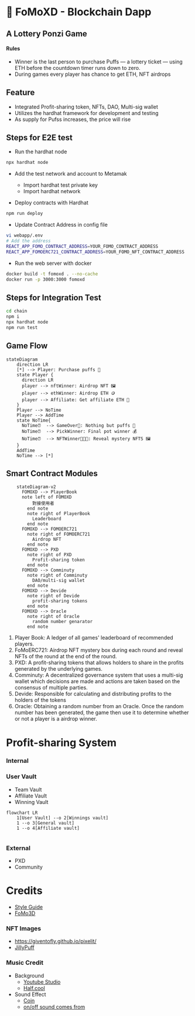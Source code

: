 # 🧁 FoMoXD - Blockchain Dapp
## A Lottery Ponzi Game
#### Rules
- Winner is the last person to purchase Puffs — a lottery ticket — using ETH before the countdown timer runs down to zero.
- During games every player has chance to get ETH, NFT airdrops
## Feature
- Integrated Profit-sharing token, NFTs, DAO, Multi-sig wallet
- Utilizes the hardhat framework for development and testing
- As supply for Pufss increases, the price will rise

## Steps for E2E test

- Run the hardhat node

```bash
npx hardhat node
```
- Add the test network and account to Metamak
  - Import hardhat test private key
  - Import hardhat network


- Deploy contracts with Hardhat 

```bash
npm run deploy
```
- Update Contract Address in config file

```bash
vi webapp/.env
# Add the address
REACT_APP_FOMO_CONTRACT_ADDRESS=YOUR_FOMO_CONTRACT_ADDRESS
REACT_APP_FOMOERC721_CONTRACT_ADDRESS=YOUR_FOMO_NFT_CONTRACT_ADDRESS
```
- Run the web server with docker

```bash
docker build -t fomoxd . --no-cache
docker run -p 3000:3000 fomoxd
```

## Steps for Integration Test

```bash
cd chain
npm i 
npx hardhat node
npm run test

```

## Game Flow

```mermaid
stateDiagram
    direction LR
    [*] --> Player: Purchase puffs 🧁
    state Player {
      direction LR
      player --> nftWinner: Airdrop NFT 🖼️
      player --> ethWinner: Airdrop ETH 🪙
      player --> Affiliate: Get affiliate ETH 👥
    }
    Player --> NoTime
    Player --> AddTime
    state NoTime{
      NoTime⏰  --> GameOver🤡: Nothing but puffs 🧁
      NoTime⏰  --> PickWinner: Final pot winner 💰
      NoTime⏰  --> NFTWinner👨🏻‍🎨: Reveal mystery NFTS 🖼️
    }
    AddTime
    NoTime --> [*]
```


## Smart Contract Modules

```mermaid
    stateDiagram-v2
      FOMOXD --> PlayerBook
      note left of FOMOXD
          對接使用者
        end note
        note right of PlayerBook
          Leaderboard
        end note
      FOMOXD --> FOMOERC721
        note right of FOMOERC721
          Airdrop NFT
        end note
      FOMOXD --> PXD
        note right of PXD
          Profit-sharing token
        end note
      FOMOXD --> Comminuty
        note right of Comminuty
          DAO/multi-sig wallet
        end note
      FOMOXD --> Devide
        note right of Devide
          profit-sharing tokens
        end note
      FOMOXD --> Oracle
        note right of Oracle
          random number genarator
        end note
```

1. Player Book: A ledger of all games' leaderboard of recommended players.
2. FoMoERC721: Airdrop NFT mystery box during each round and reveal NFTs of the round at the end of the round.
3. PXD: A profit-sharing tokens that allows holders to share in the profits generated by the underlying games.
4. Comminuty: A decentralized governance system that uses a multi-sig wallet which decisions are made and actions are taken based on the consensus of multiple parties.
5. Devide: Responsible for calculating and distributing profits to the holders of the tokens
6. Oracle: Obtaining a random number from an Oracle. Once the random number has been generated, the game then use it to determine whether or not a player is a airdrop winner.

# Profit-sharing System

### Internal

### User Vault

- Team Vault
- Affiliate Vault
- Winning Vault

```mermaid
flowchart LR
    1[User Vault] --o 2[Winnings vault]
    1 --o 3[General vault]
    1 --o 4[Affiliate vault]
    
```

### External
- PXD
- Community


# Credits
- [Style Guide](https://docs.soliditylang.org/en/v0.8.17/common-patterns.html)
- [FoMo3D](https://github.com/reedhong/fomo3d_clone)

### NFT Images
- <https://giventofly.github.io/pixelit/>
- [JillyPuff](https://twitter.com/scrixels/status/1136653042642817024)

### Music Credit
-  Background
   - [Youtube Studio](https://studio.youtube.com/channel/UCt4Szwqj1S7I_hA4eZvwK5g/music)
   - [Half.cool](https://www.youtube.com/channel/UCtkVGyrwbsvv0yU6Hn5RG4A)
- Sound Effect
  - [Coin](https://sc.chinaz.com/yinxiao/220716414170.htm)
  - [on/off sound comes from](https://taira-komori.jpn.org/openclose01tw.html)
